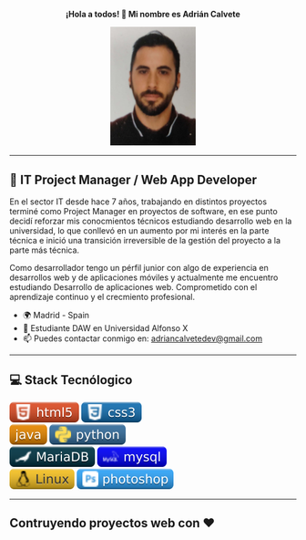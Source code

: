 
<p align="center"><b>¡Hola a todos! 👋 Mi nombre es Adrián Calvete</b></p>

<div align="center">  
  <img src="img/adri.jpeg" alt="Imagen de portada" width="150"/>
</div>

<hr>

## 💬 IT Project Manager / Web App Developer
En el sector IT desde hace 7 años, trabajando en distintos proyectos terminé como Project Manager en proyectos de software, en ese punto decidí reforzar mis conocmientos técnicos estudiando desarrollo web en la universidad, lo que conllevó en un aumento por mi interés en la parte técnica e inició una transición irreversible de la gestión del proyecto a la parte más técnica.

Como desarrollador tengo un pérfil junior con algo de experiencia en desarrollos web y de aplicaciones móviles y actualmente me encuentro estudiando Desarrollo de aplicaciones web. Comprometido con el aprendizaje continuo y el crecmiento profesional.

- 🌍 Madrid - Spain
- 🧠 Estudiante DAW en Universidad Alfonso X
- 📫 Puedes contactar conmigo en: adriancalvetedev@gmail.com

<hr>

## 💻 Stack Tecnólogico
<img src="img/html.svg" alt="HTML 5"/> <img src="img/css.svg" alt="CSS 3"/> <br>
<img src="img/java.svg" alt="java"/> <img src="img/python.svg" alt="python"/><br>
<img src="img/mariadb.svg" alt="mariaDB"/> <img src="img/mysql.svg" alt="MySQL"/> <br>
<img src="img/linux.svg" alt="Linux"/> <img src="img/photoshop.svg" alt="photoshop"/>

<hr>

## Contruyendo proyectos web con ❤️


<!--
## Uso
Guía rápida sobre cómo utilizar el proyecto y ejemplos de código.

## Contribución 
Información sobre cómo contribuir al proyecto, directrices para enviar pull requests y reportar issues.

## Licencia
Licencia bajo la cual se distribuye el proyecto.

**AdrianCalveteDev/AdrianCalveteDev** is a ✨ _special_ ✨ repository because its `README.md` (this file) appears on your GitHub profile.

Here are some ideas to get you started:

- 🔭 I’m currently working on ...
- 🌱 I’m currently learning ...
- 👯 I’m looking to collaborate on ...
- 🤔 I’m looking for help with ...
- 💬 Ask me about ...
- 📫 How to reach me: ...
- 😄 Pronouns: ...
- ⚡ Fun fact: ...
-->

